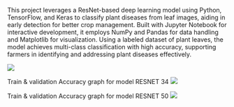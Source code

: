 This project leverages a ResNet-based deep learning model using Python, TensorFlow, and Keras to classify plant diseases from leaf images, aiding in early detection for better crop management. Built with Jupyter Notebook for interactive development, it employs NumPy and Pandas for data handling and Matplotlib for visualization. Using a labeled dataset of plant leaves, the model achieves multi-class classification with high accuracy, supporting farmers in identifying and addressing plant diseases effectively.

![](https://github.com/khushi-patel27/Plant_Disease_Classification/blob/main/Screenshot%20(28).png)

Train & validation Accuracy graph for model RESNET 34
![](https://github.com/khushi-patel27/Plant_Disease_Classification/blob/main/Screenshot%20(29).png)

Train & validation Accuracy graph for model RESNET 50
![](https://github.com/khushi-patel27/Plant_Disease_Classification/blob/main/Screenshot%20(30).png)
